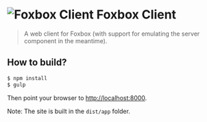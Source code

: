 # ![Foxbox Client](https://raw.githubusercontent.com/fxbox/app/master/app/img/icons/32.png "Foxbox Client") Foxbox Client

> A web client for Foxbox (with support for emulating the server component in the meantime).

## How to build?

```bash
$ npm install
$ gulp
```

Then point your browser to [http://localhost:8000](http://localhost:8000/).

Note: The site is built in the `dist/app` folder.
